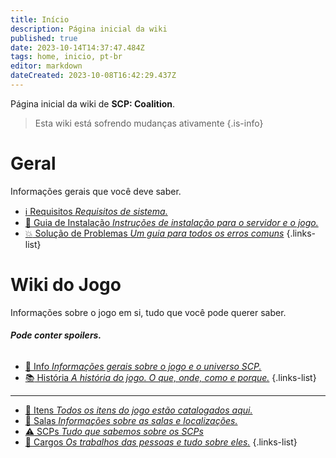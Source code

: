 ```yaml
---
title: Início
description: Página inicial da wiki
published: true
date: 2023-10-14T14:37:47.484Z
tags: home, inicio, pt-br
editor: markdown
dateCreated: 2023-10-08T16:42:29.437Z
---
```


Página inicial da wiki de **SCP: Coalition**.
> Esta wiki está sofrendo mudanças ativamente
{.is-info}


# Geral
Informações gerais que você deve saber.

- [:information_source: Requisitos *Requisitos de sistema.*](/install/requirements)
- [:scroll: Guia de Instalação *Instruções de instalação para o servidor e o jogo.*](/install)
- [:boom: Solução de Problemas *Um guia para todos os erros comuns*](/troubleshooting)
{.links-list}

# Wiki do Jogo

Informações sobre o jogo em si, tudo que você pode querer saber.
###### **Pode conter spoilers.**
- [:bookmark_tabs: Info *Informações gerais sobre o jogo e o universo SCP.*](/game)
- [:books: História *A história do jogo. O que, onde, como e porque.*](/game/plot)
{.links-list}
---

- [:pizza: Itens *Todos os itens do jogo estão catalogados aqui.*](/game/items)
- [:door: Salas *Informações sobre as salas e localizações.*](/game/rooms)
- [:warning: SCPs *Tudo que sabemos sobre os SCPs*](/game/scps)
- [:construction_worker: Cargos *Os trabalhos das pessoas e tudo sobre eles.*](/game/jobs)
{.links-list}